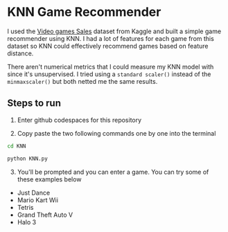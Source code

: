# KNN Game Recommender
I used the [Video games Sales](https://www.kaggle.com/datasets/gregorut/videogamesales) dataset from Kaggle and built a simple game recommender using KNN. I had a lot of features for each game from this dataset so KNN could effectively recommend games based on feature distance.

There aren't numerical metrics that I could measure my KNN model with since it's unsupervised. I tried using a `standard scaler()` instead of the `minmaxscaler()` but both netted me the same results.

## Steps to run
1. Enter github codespaces for this repository 

2. Copy paste the two following commands one by one into the terminal
```sh
cd KNN
```
```sh
python KNN.py
```
3. You'll be prompted and you can enter a game. You can try some of these examples below
- Just Dance
- Mario Kart Wii
- Tetris 
- Grand Theft Auto V
- Halo 3